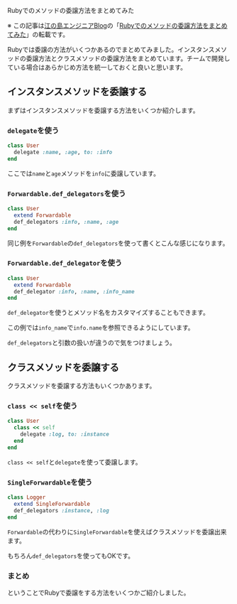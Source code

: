 Rubyでのメソッドの委譲方法をまとめてみた

※ この記事は[江の島エンジニアBlog](http://blog.enogineer.com/)の「[Rubyでのメソッドの委譲方法をまとめてみた](http://blog.enogineer.com/2015/03/26/ruby-delegate/)」の転載です。

Rubyでは委譲の方法がいくつかあるのでまとめてみました。インスタンスメソッドの委譲方法とクラスメソッドの委譲方法をまとめています。チームで開発している場合はあらかじめ方法を統一しておくと良いと思います。

## インスタンスメソッドを委譲する

まずはインスタンスメソッドを委譲する方法をいくつか紹介します。

### `delegate`を使う

```ruby
class User
  delegate :name, :age, to: :info
end
```

ここでは`name`と`age`メソッドを`info`に委譲しています。

### `Forwardable.def_delegators`を使う

```ruby
class User
  extend Forwardable
  def_delegators :info, :name, :age
end
```

同じ例を`Forwardable`の`def_delegators`を使って書くとこんな感じになります。

### `Forwardable.def_delegator`を使う

```ruby
class User
  extend Forwardable
  def_delegator :info, :name, :info_name
end
```

`def_delegator`を使うとメソッド名をカスタマイズすることもできます。

この例では`info_name`で`info.name`を参照できるようにしています。

`def_delegators`と引数の扱いが違うので気をつけましょう。

## クラスメソッドを委譲する

クラスメソッドを委譲する方法もいくつかあります。

### `class << self`を使う

```ruby
class User
  class << self
    delegate :log, to: :instance
  end
end
```

`class << self`と`delegate`を使って委譲します。

### `SingleForwardable`を使う

```ruby
class Logger
  extend SingleForwardable
  def_delegators :instance, :log
end
```

`Forwardable`の代わりに`SingleForwardable`を使えばクラスメソッドを委譲出来ます。

もちろん`def_delegators`を使ってもOKです。

### まとめ

ということでRubyで委譲をする方法をいくつかご紹介しました。
